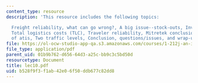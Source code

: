 ```yaml
---
content_type: resource
description: 'This resource includes the following topics:

  Freight reliability, what can go wrong?, A big issue--stock-outs, Inventory minimization,
  Total logistics costs (TLC), Traveler reliability, Mitretek conclusions, Three levels
  of atis, Two traffic levels, Conclusion, questions/issues, and wrap-up.'
file: https://ol-ocw-studio-app-qa.s3.amazonaws.com/courses/1-212j-an-introduction-to-intelligent-transportation-systems-spring-2005/b528f9f3f1ab42e06f50ddb677c82dd8_lec10.pdf
file_type: application/pdf
parent_uid: 01b9b762-d656-64d3-a25c-bb9c3c5bd50d
resourcetype: Document
title: lec10.pdf
uid: b528f9f3-f1ab-42e0-6f50-ddb677c82dd8
---
```

